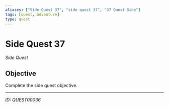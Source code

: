 ```yaml
---
aliases: ["Side Quest 37", "side quest 37", "37 Quest Side"]
tags: [quest, adventure]
type: quest
---
```


# Side Quest 37

*Side Quest*

## Objective
Complete the side quest objective.

---
*ID: QUEST00036*
